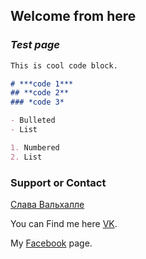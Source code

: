 ## **Welcome from here**

### *Test page*

```markdown
This is cool code block.

# ***code 1***
## **code 2**
### *code 3*

- Bulleted
- List

1. Numbered
2. List
```
### Support or Contact

[Слава Вальхалле](https://vk.com/photo185185758_456239101)

You can Find me here [VK](https://vk.com/kabykenov_dias).

My [Facebook](https://www.facebook.com/kabykenov.dias) page.

